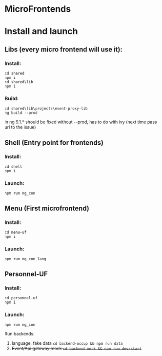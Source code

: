 # MicroFrontends

# Install and launch

## Libs (every micro frontend will use it):
### Install:
    cd shared
    npm i
    cd shared\lib
    npm i
### Build:  
    cd shared\lib\projects\event-proxy-lib
    ng build --prod

in ng 9.1.* should be fixed without --prod, has to do with ivy (next time pass url to the issue)

## Shell (Entry point for frontends)
### Install:
    cd shell
    npm i
### Launch:
    npm run ng_con

## Menu (First microfrontend)
### Install:
    cd menu-uf
    npm i
### Launch:
    npm run ng_con_lang

## Personnel-UF
### Install:
    cd personnel-uf
    npm i
### Launch:
    npm run ng_con

Run backends:
1. language, fake data `cd backend-occup && npm run data`  
2. ~~Event/Api gateway mock `cd backend-mock && npm run dev:start`~~
